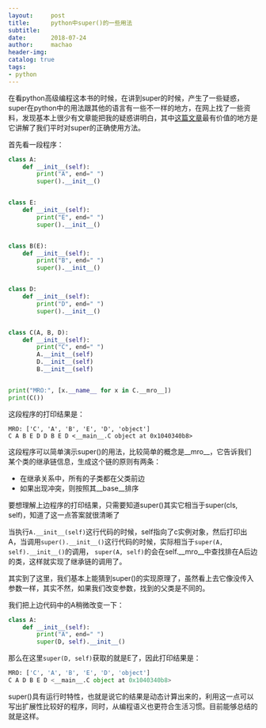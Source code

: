 ```yaml
---
layout:     post
title:      python中super()的一些用法
subtitle:   
date:       2018-07-24
author:     machao
header-img: 
catalog: true
tags:
- python
---
```


在看python高级编程这本书的时候，在讲到super的时候，产生了一些疑惑，super在python中的用法跟其他的语言有一些不一样的地方，在网上找了一些资料，发现基本上很少有文章能把我的疑惑讲明白，其中[这篇文章](https://rhettinger.wordpress.com/2011/05/26/super-considered-super/)最有价值的地方是它讲解了我们平时对super的正确使用方法。

首先看一段程序：

```python
class A:
    def __init__(self):
        print("A", end=" ")
        super().__init__()


class E:
    def __init__(self):
        print("E", end=" ")
        super().__init__()


class B(E):
    def __init__(self):
        print("B", end=" ")
        super().__init__()


class D:
    def __init__(self):
        print("D", end=" ")
        super().__init__()


class C(A, B, D):
    def __init__(self):
        print("C", end=" ")
        A.__init__(self)
        D.__init__(self)
        B.__init__(self)


print("MRO:", [x.__name__ for x in C.__mro__])
print(C())
```

这段程序的打印结果是：

```
MRO: ['C', 'A', 'B', 'E', 'D', 'object']
C A B E D D B E D <__main__.C object at 0x1040340b8>
```

这段程序可以简单演示super()的用法，比较简单的概念是__mro__，它告诉我们某个类的继承链信息，生成这个链的原则有两条：

- 在继承关系中，所有的子类都在父类前边
- 如果出现冲突，则按照其__base__排序


要想理解上边程序的打印结果，只需要知道super()其实它相当于super(cls, self)，知道了这一点答案就很清晰了

当执行`A.__init__(self)`这行代码的时候，self指向了c实例对象，然后打印出A，当调用`super().__init__()`这行代码的时候，实际相当于`super(A, self).__init__()`的调用， `super(A, self)`的会在self.__mro__中查找排在A后边的类，这样就实现了继承链的调用了。

其实到了这里，我们基本上能猜到super()的实现原理了，虽然看上去它像没传入参数一样，其实不然，如果我们改变参数，找到的父类是不同的。

我们把上边代码中的A稍微改变一下：

```python
class A:
    def __init__(self):
        print("A", end=" ")
        super(D, self).__init__()

```

那么在这里`super(D, self)`获取的就是E了，因此打印结果是：

```python
MRO: ['C', 'A', 'B', 'E', 'D', 'object']
C A D B E D <__main__.C object at 0x1040340b8>
```

super()具有运行时特性，也就是说它的结果是动态计算出来的，利用这一点可以写出扩展性比较好的程序，同时，从编程语义也更符合生活习惯。目前能够总结的就是这样。

			

